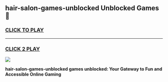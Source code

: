 
## hair-salon-games-unblocked Unblocked Games👋
<h3>
<a href="https://news.freeplayer.one?title=hair-salon-games-unblocked&ref=16F">CLICK TO PLAY</a></h3>
<hr>

<h3>
<a href="https://news.freeplayer.one?title=hair-salon-games-unblocked&ref=16F">CLICK 2 PLAY</a>
  
</h3>

<a href="https://news.freeplayer.one?title=hair-salon-games-unblocked&ref=16F/"><img src="https://clearcache.store/games.png"></a>


**hair-salon-games-unblocked games unblocked: Your Gateway to Fun and Accessible Online Gaming**
